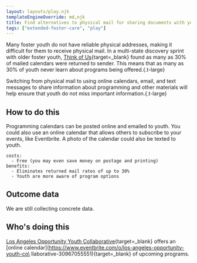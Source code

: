 ```yaml
---
layout: layouts/play.njk
templateEngineOverride: md,njk
title: Find alternatives to physical mail for sharing documents with youth
tags: ["extended-foster-care", "play"]
---
```


Many foster youth do not have reliable physical addresses, making it difficult for them to receive physical mail. In a multi-state discovery sprint with older foster youth, [Think of Us](https://thinkof-us.org/){target=_blank} found as many as 30% of mailed calendars were returned to sender. This means that as many as 30% of youth never learn about programs being offered.{.t-large}

Switching from physical mail to using online calendars, email, and text messages to share information about programming and other materials will help ensure that youth do not miss important information.{.t-large}

## How to do this

Programming calendars can be posted online and emailed to youth. You could also use an online calendar that allows others to subscribe to your events, like Eventbrite. A photo of the calendar could also be texted to youth.

    costs:
      - Free (you may even save money on postage and printing)
    benefits:
      - Eliminates returned mail rates of up to 30%
      - Youth are more aware of program options

## Outcome data

We are still collecting concrete data.

## Who's doing this

[Los Angeles Opportunity Youth Collaborative](https://www.instagram.com/la_oyc/){target=_blank} offers an [online calendar](https://www.eventbrite.com/o/los-angeles-opportunity-youth-co\ llaborative-30967055551){target=_blank} of upcoming programs.